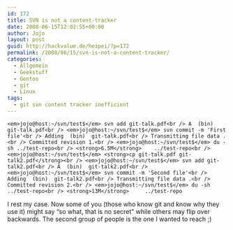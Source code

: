 ```yaml
---
id: 172
title: SVN is not a content-tracker
date: 2008-06-15T12:02:55+00:00
author: Jojo
layout: post
guid: http://hackvalue.de/heipei/?p=172
permalink: /2008/06/15/svn-is-not-a-content-tracker/
categories:
  - Allgemein
  - Geekstuff
  - Gentoo
  - git
  - Linux
tags:
  - git svn content tracker inefficient
---
```

`<em>jojo@host:~/svn/test$</em> svn add git-talk.pdf<br />
A  (bin)  git-talk.pdf<br />
<em>jojo@host:~/svn/test$</em> svn commit -m 'First file'<br />
Adding  (bin)  git-talk.pdf<br />
Transmitting file data .<br />
Committed revision 1.<br />
<em>jojo@host:~/svn/test$</em> du -sh ../test-repo<br />
<strong>6.5M</strong>    ../test-repo<br />
<em>jojo@host:~/svn/test$</em> <strong>cp git-talk.pdf git-talk2.pdf</strong><br />
<em>jojo@host:~/svn/test$</em> svn add git-talk2.pdf<br />
A  (bin)  git-talk2.pdf<br />
<em>jojo@host:~/svn/test$</em> svn commit -m 'Second file'<br />
Adding  (bin)  git-talk2.pdf<br />
Transmitting file data .<br />
Committed revision 2.<br />
<em>jojo@host:~/svn/test$</em> du -sh ../test-repo<br />
<strong>13M</strong>     ../test-repo`
  
I rest my case. Now some of you (those who know git and know why they use it) might say &#8220;so what, that is no secret&#8221; while others may flip over backwards. The second group of people is the one I wanted to reach ;)